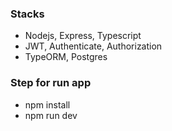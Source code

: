 ### Stacks

- Nodejs, Express, Typescript
- JWT, Authenticate, Authorization
- TypeORM, Postgres

### Step for run app

- npm install
- npm run dev
